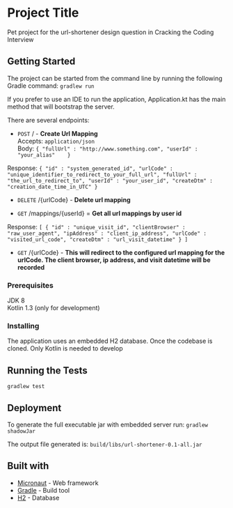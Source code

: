 # Project Title

Pet project for the url-shortener design question in Cracking the Coding Interview

## Getting Started

The project can be started from the command line by running the following Gradle command:
```gradlew run```

If you prefer to use an IDE to run the application, Application.kt has the main method
that will bootstrap the server.

There are several endpoints:

* `POST` / - **Create Url Mapping**\
Accepts: `application/json`\
Body: 
`{
    "fullUrl" : "http://www.something.com",
    "userId" : "your_alias"   
}`

Response:
`{
    "id" : "system_generated_id",
    "urlCode" : "unique_identifier_to_redirect_to_your_full_url",
    "fullUrl" : "the_url_to_redirect_to",
    "userId" : "your_user_id",
    "createDtm" : "creation_date_time_in_UTC"
}`

* `DELETE` /{urlCode} - **Delete url mapping**

* `GET` /mappings/{userId} = **Get all url mappings by user id**

Response:
`[
    {
        "id" : "unique_visit_id",
        "clientBrowser" : "raw_user_agent",
        "ipAddress" : "client_ip_address",
        "urlCode" : "visited_url_code",
        "createDtm" : "url_visit_datetime"
    }
]`

* `GET` /{urlCode} - **This will redirect to the configured url mapping for the urlCode. The client browser,
ip address, and visit datetime will be recorded**

### Prerequisites

JDK 8\
Kotlin 1.3 (only for development)

### Installing

The application uses an embedded H2 database. Once the codebase is cloned. Only Kotlin is needed to develop

## Running the Tests

```gradlew test```

## Deployment

To generate the full executable jar with embedded server run:
`gradlew shadowJar`

The output file generated is: `build/libs/url-shortener-0.1-all.jar`

## Built with

* [Micronaut](https://micronaut.io/) - Web framework
* [Gradle](https://gradle.org/) - Build tool
* [H2](https://h2database.com/html/main.html) - Database